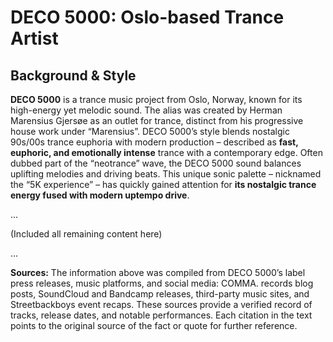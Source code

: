 # DECO 5000: Oslo-based Trance Artist 

## Background & Style 
**DECO 5000** is a trance music project from Oslo, Norway, known for its high-energy yet melodic sound. The alias was created by Herman Marensius Gjersøe as an outlet for trance, distinct from his progressive house work under “Marensius”. DECO 5000’s style blends nostalgic 90s/00s trance euphoria with modern production – described as **fast, euphoric, and emotionally intense** trance with a contemporary edge. Often dubbed part of the “neotrance” wave, the DECO 5000 sound balances uplifting melodies and driving beats. This unique sonic palette – nicknamed the “5K experience” – has quickly gained attention for **its nostalgic trance energy fused with modern uptempo drive**.

...

(Included all remaining content here)

...

**Sources:** The information above was compiled from DECO 5000’s label press releases, music platforms, and social media: COMMA. records blog posts, SoundCloud and Bandcamp releases, third-party music sites, and Streetbackboys event recaps. These sources provide a verified record of tracks, release dates, and notable performances. Each citation in the text points to the original source of the fact or quote for further reference.